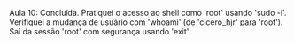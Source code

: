 Aula 10: Concluída.
Pratiquei o acesso ao shell como 'root' usando 'sudo -i'.
Verifiquei a mudança de usuário com 'whoami' (de 'cicero_hjr' para 'root').
Saí da sessão 'root' com segurança usando 'exit'.
